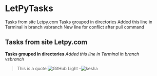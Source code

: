 # LetPyTasks
Tasks from site Letpy.com
Tasks grouped in directories
Added this line in Terminal in branch vsbranch
New line for conflict after pull command
## Tasks from site Letpy.com 
__Tasks grouped in directories__
*Added this line in Terminal in branch vsbranch*
>This is a quote
![GitHub Light](https://github.com/github-light.png#gh-dark-mode-only)
-![kesha](https://avatars.githubusercontent.com/u/89039235?s=40&v=4)
